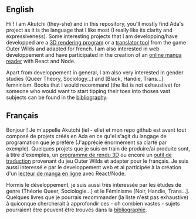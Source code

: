 ## English
Hi ! I am Akutchi (they-she) and in this repository, you'll mostly find Ada's project as it is the language that I like most (I really like its clarity and expressiveness).
Some interesting projects that I am developping/have developped are a [3D rendering program](https://github.com/Akutchi/lovetrace) or a [translator tool](https://github.com/Akutchi/French-Nomaian) from the game Outer Wilds and adapted for french.
I am also interested in web developpement and have participated in the creation of an [online manga reader](https://github.com/Akutchi/MangaSite) with React and Node.

Apart from developpement in general, I am also very interested in gender studies (Queer Theory, Sociology...) and [Black, Handie, Trans...] femninism. Books that I would recommand (the list is not exhaustive) for someone who would want to start tipping their toes into thoses vast subjects can be found in the [bibliography](./BIBLIO.md).

## Français
Bonjour ! Je m'appelle Akutchi (iel - elle) et mon repo github est avant tout composé de projets créés en Ada en ce qu'el s'agit du langage de programation que je préfère (J'apprécie énormément sa clarté par exemple).
Quelques projets que je suis en train de produire/ai produite sont, à titre d'exemples, un [programme de rendu 3D]() ou encore un [outil de traduction]() provenant du jeu Outer Wilds et adapter pour le français.
Je suis aussi interessé.e par le developpement web et ai participée à la création d'un [lecteur de manga en ligne]() avec React/Node.

Hormis le développement, je suis aussi très interessée par les études de genre (Théorie Queer, Sociologie...) et le Féminisme [Noir, Handie, Trans...]. Quelques livres que je pourrais recommander (la liste n'est pas exhaustive) à quiconque chercherait à approfondir ces - oh combien vastes - sujets pourraient être peuvent être trouvés dans la [bibliographie](./BIBILO.md).



